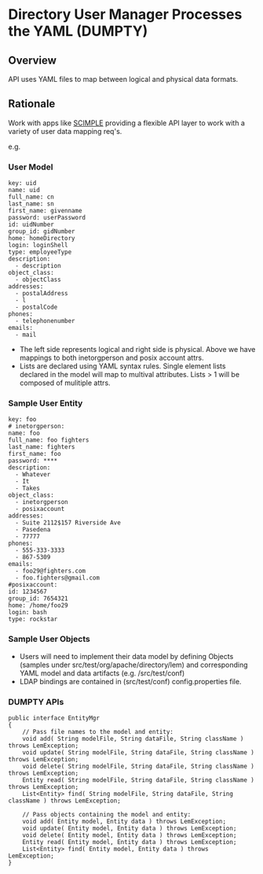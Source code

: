 # Directory User Manager Processes the YAML (DUMPTY)

## Overview

API uses YAML files to map between logical and physical data formats.


## Rationale

Work with apps like [SCIMPLE](https://directory.apache.org/scimple/) providing a flexible API layer to work with a variety of user data mapping req's. 

e.g.

### User Model

```
key: uid
name: uid
full_name: cn
last_name: sn
first_name: givenname
password: userPassword
id: uidNumber
group_id: gidNumber
home: homeDirectory  
login: loginShell
type: employeeType    
description: 
  - description
object_class: 
  - objectClass
addresses:
  - postalAddress
  - l
  - postalCode  
phones:
  - telephonenumber
emails:
  - mail
```

- The left side represents logical and right side is physical. Above we have mappings to both inetorgperson and posix account attrs.
- Lists are declared using YAML syntax rules. Single element lists declared in the model will map to multival attributes. Lists > 1 will be composed of mulitiple attrs.

### Sample User Entity

```
key: foo
# inetorgperson:  
name: foo
full_name: foo fighters
last_name: fighters
first_name: foo
password: ****
description: 
  - Whatever
  - It
  - Takes      
object_class:
  - inetorgperson
  - posixaccount
addresses:
  - Suite 2112$157 Riverside Ave
  - Pasedena
  - 77777
phones: 
  - 555-333-3333
  - 867-5309
emails:
  - foo29@fighters.com
  - foo.fighters@gmail.com
#posixaccount:
id: 1234567
group_id: 7654321
home: /home/foo29
login: bash
type: rockstar    
```

### Sample User Objects

- Users will need to implement their data model by defining Objects (samples under src/test/org/apache/directory/lem) and corresponding YAML model and data artifacts (e.g. /src/test/conf)
- LDAP bindings are contained in (src/test/conf) config.properties file.

### DUMPTY APIs

```
public interface EntityMgr 
{
    // Pass file names to the model and entity:
    void add( String modelFile, String dataFile, String className ) throws LemException;
    void update( String modelFile, String dataFile, String className ) throws LemException;
    void delete( String modelFile, String dataFile, String className ) throws LemException;
    Entity read( String modelFile, String dataFile, String className ) throws LemException;
    List<Entity> find( String modelFile, String dataFile, String className ) throws LemException;
    
    // Pass objects containing the model and entity:
    void add( Entity model, Entity data ) throws LemException;
    void update( Entity model, Entity data ) throws LemException;
    void delete( Entity model, Entity data ) throws LemException;
    Entity read( Entity model, Entity data ) throws LemException;
    List<Entity> find( Entity model, Entity data ) throws LemException;    
}
```
